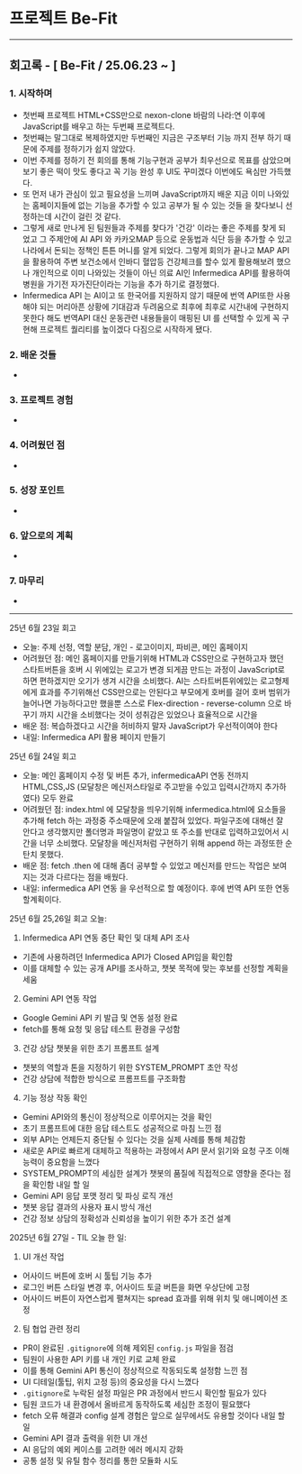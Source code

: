 # 프로젝트 Be-Fit 

---

##  회고록 - [ Be-Fit / 25.06.23 ~ ]

### 1. 시작하며
- 첫번째 프로젝트 HTML+CSS만으로 nexon-clone 바람의 나라:연 이후에 JavaScript를 배우고 하는 두번째 프로젝트다.
- 첫번째는 말그대로 복제하였지만 두번째인 지금은 구조부터 기능 까지 전부 하기 때문에 주제를 정하기가 쉽지 않았다.
- 이번 주제를 정하기 전 회의를 통해 기능구현과 공부가 최우선으로 목표를 삼았으며 보기 좋은 떡이 맛도 좋다고 꼭 기능 완성 후 UI도 꾸미겠다 이번에도 욕심만 가득했다.
- 또 먼저 내가 관심이 있고 필요성을 느끼며 JavaScript까지 배운 지금 이미 나와있는 홈페이지들에 없는 기능을 추가할 수 있고 공부가 될 수 있는 것들 을 찾다보니 선정하는데 시간이 걸린 것 같다.
- 그렇게 새로 만나게 된 팀원들과 주제를 찾다가 '건강' 이라는 좋은 주제를 찾게 되었고 그 주제안에 AI API 와 카카오MAP 등으로 운동법과 식단 등을 추가할 수 있고 나라에서 돈되는 정책인 튼튼 머니를 알게 되었다. 그렇게 회의가 끝나고 MAP API을 활용하여 주변 보건소에서 인바디 혈압등 건강체크를 할수 있게 활용해보려 했으나 개인적으로 이미 나와있는 것들이 아닌 의료 AI인 Infermedica API를 활용하여 병원을 가기전 자가진단이라는 기능을 추가 하기로 결정했다.
- Infermedica API 는 AI이고 또 한국어를 지원하지 않기 때문에 번역 API또한 사용해야 되는 머리아픈 상황에 기대감과 두려움으로 최후에 최후로 시간내에 구현하지 못한다 해도 번역API 대신 운동관련 내용들을이 매핑된 UI 를 선택할 수 있게 꼭 구현해 프로젝트 퀄리티를 높이겠다 다짐으로 시작하게 됐다.

### 2. 배운 것들
-

### 3. 프로젝트 경험
-

### 4. 어려웠던 점
-

### 5. 성장 포인트
-

### 6. 앞으로의 계획
-

### 7. 마무리
-


---


25년 6월 23일 회고
- 오늘: 주제 선정, 역할 분담, 개인 - 로고이미지, 파비콘, 메인 홈페이지
- 어려웠던 점: 메인 홈페이지를 만들기위해 HTML과 CSS만으로 구현하고자 했던 스타트버튼을 호버 시 위에있는 로고가 변경 되게끔 만드는 과정이 JavaScript로 하면 편하겠지만 오기가 생겨 시간을 소비했다. AI는 스타트버튼위에있는 로고형제에게 효과를 주기위해선 CSS만으로는 안된다고 부모에게 호버를 걸어 호버 범위가 늘어나면 가능하다고만 했을뿐 스스로 Flex-direction - reverse-column 으로 바꾸기 까지 시간을 소비했다는 것이 성취감은 있었으나 효율적으로 시간을 
- 배운 점: 복습하겠다고 시간을 허비하지 말자 JavaScript가 우선적이여야 한다
- 내일: Infermedica API 활용 페이지 만들기

25년 6월 24일 회고
- 오늘: 메인 홈페이지 수정 및 버튼 추가, infermedicaAPI 연동 전까지 HTML,CSS,JS (모달창은 메신저스타일로 주고받을 수있고 입력시간까지 추가하였다) 모두 완료
- 어려웠던 점: index.html 에 모달창을 띄우기위해 infermedica.html에 요소들을 추가해 fetch 하는 과정중 주소때문에 오래 붙잡혀 있었다. 파일구조에 대해선 잘 안다고 생각했지만 폴더명과 파일명이 같았고 또 주소를 반대로 입력하고있어서 시간을 너무 소비했다. 모달창을 메신저처럼 구현하기 위해 append 하는 과정또한 순탄치 못했다.
- 배운 점: fetch .then 에 대해 좀더 공부할 수 있었고 메신저를 만드는 작업은 보여지는 것과 다르다는 점을 배웠다.
- 내일: infermedica API 연동 을 우선적으로 할 예정이다. 후에 번역 API 또한 연동할계획이다. 


25년 6월 25,26일 회고
오늘:
1. Infermedica API 연동 중단 확인 및 대체 API 조사
- 기존에 사용하려던 Infermedica API가 Closed API임을 확인함
- 이를 대체할 수 있는 공개 API를 조사하고, 챗봇 목적에 맞는 후보를 선정할 계획을 세움
2. Gemini API 연동 작업
- Google Gemini API 키 발급 및 연동 설정 완료
- fetch를 통해 요청 및 응답 테스트 환경을 구성함
3. 건강 상담 챗봇을 위한 초기 프롬프트 설계
- 챗봇의 역할과 톤을 지정하기 위한 SYSTEM_PROMPT 초안 작성
- 건강 상담에 적합한 방식으로 프롬프트를 구조화함
4. 기능 정상 작동 확인
- Gemini API와의 통신이 정상적으로 이루어지는 것을 확인
- 초기 프롬프트에 대한 응답 테스트도 성공적으로 마침
느낀 점
- 외부 API는 언제든지 중단될 수 있다는 것을 실제 사례를 통해 체감함
- 새로운 API로 빠르게 대체하고 적용하는 과정에서 API 문서 읽기와 요청 구조 이해 능력이 중요함을 느꼈다
- SYSTEM_PROMPT의 세심한 설계가 챗봇의 품질에 직접적으로 영향을 준다는 점을 확인함
내일 할 일
- Gemini API 응답 포맷 정리 및 파싱 로직 개선
- 챗봇 응답 결과의 사용자 표시 방식 개선
- 건강 정보 상담의 정확성과 신뢰성을 높이기 위한 추가 조건 설계

2025년 6월 27일 - TIL
오늘 한 일:
1. UI 개선 작업
- 어사이드 버튼에 호버 시 툴팁 기능 추가
- 로그인 버튼 스타일 변경 후, 어사이드 토글 버튼을 화면 우상단에 고정
- 어사이드 버튼이 자연스럽게 펼쳐지는 spread 효과를 위해 위치 및 애니메이션 조정
2. 팀 협업 관련 정리
- PR이 완료된 `.gitignore`에 의해 제외된 `config.js` 파일을 점검
- 팀원이 사용한 API 키를 내 개인 키로 교체 완료
- 이를 통해 Gemini API 통신이 정상적으로 작동되도록 설정함
느낀 점
- UI 디테일(툴팁, 위치 고정 등)의 중요성을 다시 느꼈다
- `.gitignore`로 누락된 설정 파일은 PR 과정에서 반드시 확인할 필요가 있다
- 팀원 코드가 내 환경에서 올바르게 동작하도록 세심한 조정이 필요했다
- fetch 오류 해결과 config 설계 경험은 앞으로 실무에서도 유용할 것이다
내일 할 일
- Gemini API 결과 출력을 위한 UI 개선
- AI 응답의 예외 케이스를 고려한 에러 메시지 강화
- 공통 설정 및 유틸 함수 정리를 통한 모듈화 시도


